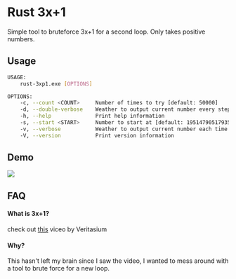 
# Rust 3x+1

Simple tool to bruteforce 3x+1 for a second loop. Only takes positive numbers.


## Usage

```bash
USAGE:
    rust-3xp1.exe [OPTIONS]

OPTIONS:
    -c, --count <COUNT>     Number of times to try [default: 50000]
    -d, --double-verbose    Weather to output current number every step of 3x+1
    -h, --help              Print help information
    -s, --start <START>     Number to start at [default: 195147905179352825856]
    -v, --verbose           Weather to output current number each time
    -V, --version           Print version information
```


## Demo

![](https://files.buymymojo.net/ussgwsivh9co.gif)
## FAQ

#### What is 3x+1?

check out [this](https://youtu.be/094y1Z2wpJg) viceo by Veritasium

#### Why?

This hasn't left my brain since I saw the video, I wanted to mess around with a tool to brute force for a new loop.

